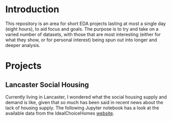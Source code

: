 # Introduction

This repository is an area for short EDA projects lasting at most a single day (eight hours), to aid focus and goals.  The purpose is to try and take on a varied number of datasets, with those that are most interesting (either for what they show, or for personal interest) being spun out into longer and deeper analysis.

# Projects

## Lancaster Social Housing

Currently living in Lancaster, I wondered what the social housing supply and demand is like, given that so much has been said in recent news about the lack of housing supply.  The following Jupyter notebook has a look at the available data from the IdealChoiceHomes [website](https://www.idealchoicehomes.co.uk/).
